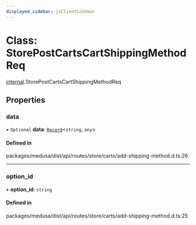 ```yaml
---
displayed_sidebar: jsClientSidebar
---
```


# Class: StorePostCartsCartShippingMethodReq

[internal](../modules/internal.md).StorePostCartsCartShippingMethodReq

## Properties

### data

• `Optional` **data**: [`Record`](../modules/internal.md#record)<`string`, `any`\>

#### Defined in

packages/medusa/dist/api/routes/store/carts/add-shipping-method.d.ts:26

___

### option\_id

• **option\_id**: `string`

#### Defined in

packages/medusa/dist/api/routes/store/carts/add-shipping-method.d.ts:25
